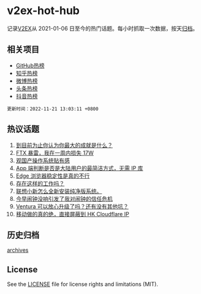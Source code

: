 # v2ex-hot-hub

 记录[V2EX](https://www.v2ex.com/)从 2021-01-06 日至今的热门话题。每小时抓取一次数据，按天[归档](archives)。
 
 ## 相关项目

- [GitHub热榜](https://github.com/lonnyzhang423/github-hot-hub)
- [知乎热榜](https://github.com/lonnyzhang423/zhihu-hot-hub)
- [微博热榜](https://github.com/lonnyzhang423/weibo-hot-hub)
- [头条热榜](https://github.com/lonnyzhang423/toutiao-hot-hub)
- [抖音热榜](https://github.com/lonnyzhang423/douyin-hot-hub)


 `更新时间：2022-11-21 13:03:11 +0800`

## 热议话题

1. [到目前为止你认为你最大的成就是什么？](https://www.v2ex.com/t/896580)
1. [FTX 暴雷，我在一周内损失 17W](https://www.v2ex.com/t/896592)
1. [观国产操作系统贴有感](https://www.v2ex.com/t/896716)
1. [App 端判断是否是大陆用户的最简洁方式，无需 IP 库](https://www.v2ex.com/t/896602)
1. [Edge 浏览器稳定性是真的不行](https://www.v2ex.com/t/896614)
1. [存在这样的工作吗？](https://www.v2ex.com/t/896711)
1. [联想小新怎么全新安装纯净版系统。](https://www.v2ex.com/t/896584)
1. [今早闹钟没响引发了我对闹钟的信任危机](https://www.v2ex.com/t/896693)
1. [Ventura 可以放心升级了吗？还有没有其他坑？](https://www.v2ex.com/t/896687)
1. [移动做的真的绝，直接屏蔽到 HK Cloudflare IP](https://www.v2ex.com/t/896616)

## 历史归档

[archives](archives)

## License

See the [LICENSE](LICENSE) file for license rights and limitations (MIT).
